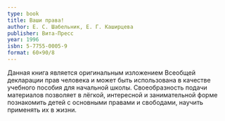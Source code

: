 ```yaml
---
type: book
title: Ваши права!
author: Е. С. Шабельник, Е. Г. Каширцева
publisher: Вита-Пресс
year: 1996
isbn: 5-7755-0005-9
format: 60×90/8
---
```


Данная книга является оригинальным изложением Всеобщей декларации прав человека и может быть использована в качестве учебного пособия для начальной школы. Своеобразность подачи материалов позволяет в лёгкой, интересной и занимательной форме познакомить детей с основными правами и свободами, научить применять их в жизни.
